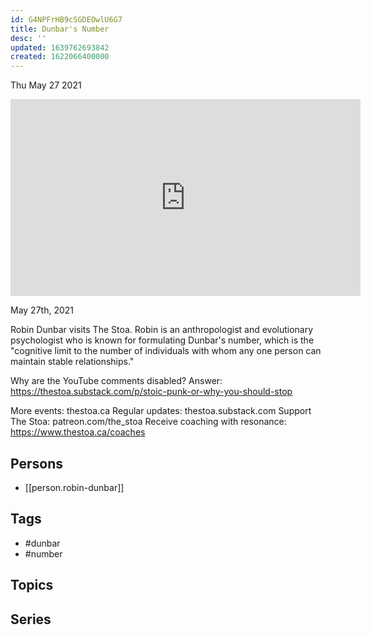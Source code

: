 ```yaml
---
id: G4NPFrHB9cSGDEOwlU6G7
title: Dunbar's Number
desc: ''
updated: 1639762693842
created: 1622066400000
---
```





Thu May 27 2021

<iframe width="560" height="315" src="https://www.youtube.com/embed/1znowvqAZpA" title="Dunbar's Number w/ Robin Dunbar" frameborder="0" allow="accelerometer; autoplay; clipboard-write; encrypted-media; gyroscope; picture-in-picture" allowfullscreen ></iframe>

May 27th, 2021

Robin Dunbar visits The Stoa. Robin is an anthropologist and evolutionary psychologist who is known for formulating Dunbar's number, which is the "cognitive limit to the number of individuals with whom any one person can maintain stable relationships."

Why are the YouTube comments disabled? Answer: https://thestoa.substack.com/p/stoic-punk-or-why-you-should-stop

More events: thestoa.ca
Regular updates: thestoa.substack.com
Support The Stoa: patreon.com/the_stoa
Receive coaching with resonance: https://www.thestoa.ca/coaches

## Persons

- [[person.robin-dunbar]]

## Tags

- #dunbar
- #number

## Topics



## Series



